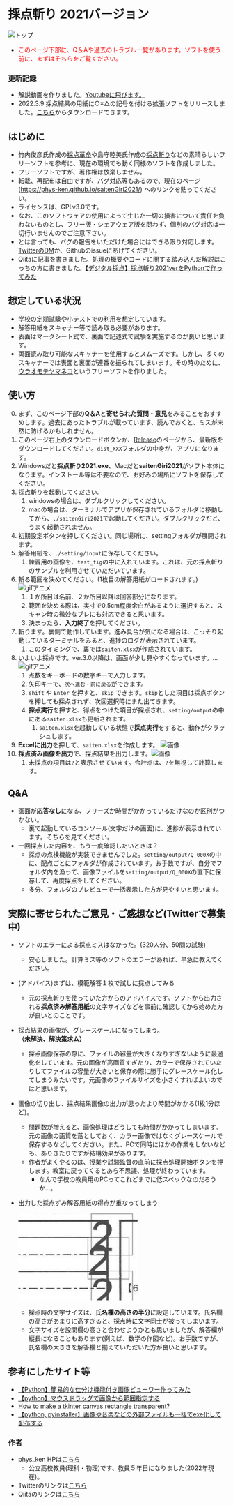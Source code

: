# 採点斬り 2021バージョン
![トップ](./appfigs/top.png)
* <font color="red">このページ下部に、Q＆Aや過去のトラブル一覧があります。ソフトを使う前に、まずはそちらをご覧ください。</font>

### 更新記録
* 解説動画を作りました。[Youtubeに飛びます。](https://youtu.be/zhaWaxFah2g)
* 2022.3.9  採点結果の用紙に○×△の記号を付ける拡張ソフトをリリースしました。[こちら](https://phys-ken.github.io/saitenGiri2021-marubatu/)からダウンロードできます。

## はじめに
* 竹内俊彦氏作成の[採点革命](http://www.nurs.or.jp/~lionfan/freesoft_45.html)や島守睦美氏作成の[採点斬り](http://www.nurs.or.jp/~lionfan/freesoft_49.html)などの素晴らしいフリーソフトを参考に、現在の環境でも動く同様のソフトを作成しました。
* フリーソフトですが、著作権は放棄しません。
* 転載、再配布は自由ですが、バグ対応等もあるので、現在のページ (https://phys-ken.github.io/saitenGiri2021/) へのリンクを貼ってください。
* ライセンスは、GPLv3.0です。
* なお、このソフトウェアの使用によって生じた一切の損害について責任を負わないものとし、フリー版・シェアウェア版を問わず、個別のバグ対応は一切行いませんのでご注意下さい。
* とは言っても、バグの報告をいただけた場合にはできる限り対応します。[TwitterのDM](https://twitter.com/phys_ken)か、Githubのissueにあげてください。
* Qiitaに記事を書きました。処理の概要やコードに関する踏み込んだ解説はこっちの方に書きました。[【デジタル採点】採点斬り2021verをPythonで作ってみた](https://qiita.com/phys-ken/items/4fac021504d7fe6b98b2)

## 想定している状況
* 学校の定期試験や小テストでの利用を想定しています。
* 解答用紙をスキャナー等で読み取る必要があります。
* 表面はマークシート式で、裏面で記述式で試験を実施するのが良いと思います。
* 両面読み取り可能なスキャナーを使用するとスムーズです。しかし、多くのスキャナーでは表面と裏面が連番を振られてしまいます。その時のために、[ウラオモテヤマネコ](https://phys-ken.github.io/uraomoteYamaneko/)というフリーソフトを作りました。

## 使い方
0. まず、このページ下部の**Q＆A**と**寄せられた質問・意見**をみることをおすすめします。過去にあったトラブルが載っています、読んでおくと、ミスが未然に防げるかもしれません。
1. このページ右上のダウンロードボタンか、[Release](https://github.com/phys-ken/saitenGiri2021/releases)のページから、最新版をダウンロードしてください。`dist_XXX`フォルダの中身が、アプリになります。
1. Windowsだと**採点斬り2021.exe**、Macだと**saitenGiri2021**がソフト本体になります。インストール等は不要なので、お好みの場所にソフトを保存してください。
1. 採点斬りを起動してください。
    1. windowsの場合は、ダブルクリックしてください。
    1. macの場合は、ターミナルでアプリが保存されているフォルダに移動してから、`./saitenGiri2021`で起動してください。ダブルクリックだと、うまく起動されません。
1. 初期設定ボタンを押してください。同じ場所に、settingフォルダが展開されます。
1. 解答用紙を、`./setting/input`に保存してください。
    1. 練習用の画像を、`test_fig`の中に入れています。これは、元の採点斬りのサンプルを利用させていただいています。
3. 斬る範囲を決めてください。(1枚目の解答用紙がロードされます。)![gifアニメ](appfigs/1giri.gif)
    1. １か所目は名前、２か所目以降は回答部分になります。
    1. 範囲を決める際は、実寸で0.5cm程度余白があるように選択すると、スキャン時の微妙なブレにも対応できると思います。
    1. 決まったら、**入力終了**を押してください。
4. 斬ります。裏側で動作しています。進み具合が気になる場合は、こっそり起動しているターミナルをみると、進捗のログが表示されています。
    1. このタイミングで、裏では`saiten.xlsx`が作成されています。
5. いよいよ採点です。ver.3.0以降は、画面が少し見やすくなっています。...![gifアニメ](appfigs/2saiten.gif)
    1. 点数をキーボードの数字キーで入力します。
    1. 矢印キーで、`次へ進む・前に戻る`ができます。
    1. `shift` や `Enter` を押すと、`skip` できます。`skip`とした項目は採点ボタンを押しても採点されず、次回選択時にまた出てきます。
    1. **採点実行**を押すと、得点をつけた項目が採点され、`setting/output`の中にある`saiten.xlsx`も更新されます。
        1. `saiten.xlsx`を起動している状態で**採点実行**をすると、動作がクラッシュします。
6. **Excelに出力**を押して、`saiten.xlsx`を作成します。 ![画像](appfigs/3xlsx.png)
7. **採点済み画像を出力**で、採点結果を出力します。![画像](appfigs/4kaitouyousi.jpg)
    1. 未採点の項目は`?`と表示させています。合計点は、`?`を無視して計算します。


## Q&A
* 画面が**応答なし**になる、フリーズか時間がかかっているだけなのか区別がつかない。
  * 裏で起動しているコンソール(文字だけの画面)に、進捗が表示されています。そちらを見てください。
* 一回採点した内容を、もう一度確認したいときは？
  * 採点の点検機能が実装できませんでした。`setting/output/Q_000X`の中に、配点ごとにフォルダが作成されています。お手数ですが、自分でフォルダ内を漁って、画像ファイルを`setting/output/Q_000X`の直下に保存して、再度採点をしてください。
  * 多分、フォルダのプレビューで一括表示した方が見やすいと思います。

## 実際に寄せられたご意見・ご感想など(Twitterで募集中)
* ソフトのエラーによる採点ミスはなかった。(320人分、50問の試験)
  * 安心しました。計算ミス等のソフトのエラーがあれば、早急に教えてください。
* (アドバイス)まずは、模範解答１枚で試しに採点してみる
  * 元の採点斬りを使っていた方からのアドバイスです。ソフトから出力される**採点済み解答用紙**の文字サイズなどを事前に確認してから始めた方が良いとのことです。
* 採点結果の画像が、グレースケールになってしまう。**（未解決、解決策求ム）**
  * 採点画像保存の際に、ファイルの容量が大きくなりすぎないように最適化をしています。元の画像が高画質すぎたり、カラーで保存されていたりしてファイルの容量が大きいと保存の際に勝手にグレースケール化してしまうみたいです。元画像のファイルサイズを小さくすればよいのではと思います。
* 画像の切り出し、採点結果画像の出力が思ったより時間がかかる(1枚1分ほど)。
  * 問題数が増えると、画像処理はどうしても時間がかかってしまいます。元の画像の画質を落としておく、カラー画像ではなくグレースケールで保存するなどしてください。また、PCで同時にほかの作業をしないなども、ありきたりですが結構効果があります。
  * 作者がよくやるのは、授業や試験監督の直前に採点処理開始ボタンを押します。教室に戻ってくるとあら不思議、処理が終わっています。
    * なんで学校の教員用のPCってこれどまでに低スペックなのだろうか...。 
* 出力した採点ずみ解答用紙の得点が重なってしまう

  ![参考画像を準備中です。](appfigs/kasanari.png)
  * 採点時の文字サイズは、**氏名欄の高さの半分**に設定しています。氏名欄の高さがあまりに高すぎると、採点時に文字同士が被ってしまいます。
  * 文字サイズを設問欄の高さと合わせようかとも思いましたが、解答欄が縦長になることもあります(例えば、数学の作図など)。お手数ですが、氏名欄の大きさを解答欄と揃えていただいた方が良いと思います。


## 参考にしたサイト等
* [【Python】簡易的な仕分け機能付き画像ビューワー作ってみた](https://qiita.com/hisakichi95/items/84b73ba14731bc68608a)
* [【python】マウスドラッグで画像から範囲指定する](https://qiita.com/hisakichi95/items/47f6d37e6f425f29c8a8)
* [How to make a tkinter canvas rectangle transparent?](https://stackoverflow.com/questions/54637795/how-to-make-a-tkinter-canvas-rectangle-transparent/54645103)
* [【python, pyinstaller】画像や音楽などの外部ファイルも一括でexe化して配布する](https://msteacher.hatenablog.jp/entry/2020/06/27/170529)


### 作者
* phys_ken HPは[こちら](https://phys-ken.github.io/phys-ken/)
  * 公立高校教員(理科・物理)です、教員５年目になりました(2022年現在)。
* Twitterのリンクは[こちら](https://twitter.com/phys_ken)
* Qiitaのリンクは[こちら](https://qiita.com/phys-ken)
